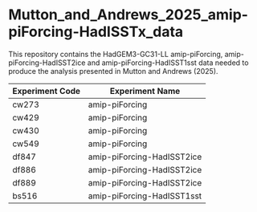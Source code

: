 # Mutton_and_Andrews_2025_amip-piForcing-HadISSTx_data

This repository contains the HadGEM3-GC31-LL amip-piForcing, amip-piForcing-HadISST2ice and amip-piForcing-HadISST1sst data needed to produce the analysis presented in Mutton and Andrews (2025).


Experiment Code | Experiment Name 
--- | --- 
cw273 | amip-piForcing
cw429 | amip-piForcing
cw430 | amip-piForcing
cw549 | amip-piForcing
df847 | amip-piForcing-HadISST2ice
df886 | amip-piForcing-HadISST2ice
df889 | amip-piForcing-HadISST2ice
bs516 | amip-piForcing-HadISST1sst
